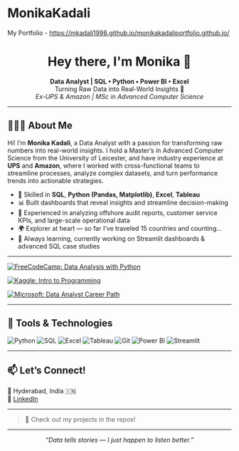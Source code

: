 # MonikaKadali
My Portfolio - https://mkadali1998.github.io/monikakadaliportfolio.github.io/

<h1 align="center">Hey there, I'm Monika 👋</h1>

<p align="center">
  <b>Data Analyst | SQL • Python • Power BI • Excel</b><br>
  Turning Raw Data into Real-World Insights 🎯<br>
  <i>Ex-UPS & Amazon | MSc in Advanced Computer Science</i>
</p>

---

## 👩🏻‍💻 About Me

Hi! I’m **Monika Kadali**, a Data Analyst with a passion for transforming raw numbers into real-world insights. I hold a Master’s in Advanced Computer Science from the University of Leicester, and have industry experience at **UPS** and **Amazon**, where I worked with cross-functional teams to streamline processes, analyze complex datasets, and turn performance trends into actionable strategies.

- 🧠 Skilled in **SQL**, **Python (Pandas, Matplotlib)**, **Excel**, **Tableau**
- 📊 Built dashboards that reveal insights and streamline decision-making
- 💼 Experienced in analyzing offshore audit reports, customer service KPIs, and large-scale operational data
- 🌍 Explorer at heart — so far I’ve traveled 15 countries and counting...
- 🎒 Always learning, currently working on Streamlit dashboards & advanced SQL case studies

---

[![FreeCodeCamp: Data Analysis with Python](https://img.shields.io/badge/freeCodeCamp-Data%20Analysis%20with%20Python-0a0a23?logo=freecodecamp&logoColor=green)](https://www.freecodecamp.org/certification/mkadali1998/data-analysis-with-python)

[![Kaggle: Intro to Programming](https://img.shields.io/badge/Kaggle-Intro%20to%20Programming-20BEFF?logo=kaggle&logoColor=white)](https://www.kaggle.com/learn/certification/monikakadali/intro-to-programming)

[![Microsoft: Data Analyst Career Path](https://img.shields.io/badge/Microsoft-Data%20Analyst%20Career%20Path-0078D4?logo=microsoft&logoColor=white)](https://learn.microsoft.com/en-us/training/paths/data-analyst-microsoft/)

---

## 🧰 Tools & Technologies

![Python](https://img.shields.io/badge/-Python-black?style=flat&logo=python)
![SQL](https://img.shields.io/badge/-SQL-black?style=flat&logo=mysql)
![Excel](https://img.shields.io/badge/-Excel-black?style=flat&logo=microsoft-excel)
![Tableau](https://img.shields.io/badge/-Tableau-black?style=flat&logo=tableau)
![Git](https://img.shields.io/badge/-Git-black?style=flat&logo=git)
![Power BI](https://img.shields.io/badge/-PowerBI-black?style=flat&logo=powerbi)
![Streamlit](https://img.shields.io/badge/-Streamlit-black?style=flat&logo=streamlit)

---

## 📫 Let’s Connect!

📍 Hyderabad, India 🇮🇳   
🔗 [LinkedIn](https://linkedin.com/in/monika-kadali-54a208163)

---

> 🧪 Check out my projects in the repos!

---

<p align="center">
  <i>“Data tells stories — I just happen to listen better.”</i>
</p>
